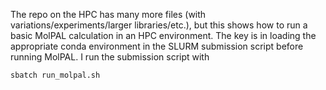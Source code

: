 The repo on the HPC has many more files (with variations/experiments/larger libraries/etc.), but this shows how to run a basic MolPAL calculation in an HPC environment. The key is in loading the appropriate conda environment in the SLURM submission script before running MolPAL. I run the submission script with
```bash
sbatch run_molpal.sh
```
